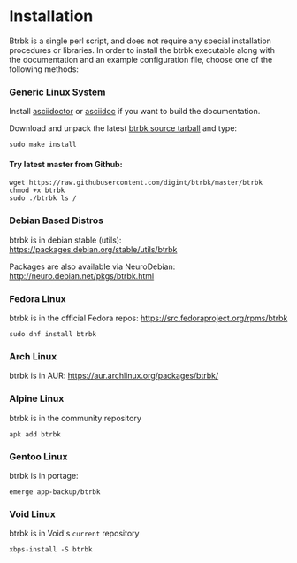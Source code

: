 Installation
============

Btrbk is a single perl script, and does not require any special
installation procedures or libraries. In order to install the btrbk
executable along with the documentation and an example configuration
file, choose one of the following methods:


### Generic Linux System

Install [asciidoctor] or [asciidoc] if you want to build the documentation.

Download and unpack the latest [btrbk source tarball] and type:

    sudo make install

#### Try latest master from Github:

    wget https://raw.githubusercontent.com/digint/btrbk/master/btrbk
    chmod +x btrbk
    sudo ./btrbk ls /


### Debian Based Distros

btrbk is in debian stable (utils): https://packages.debian.org/stable/utils/btrbk

Packages are also available via NeuroDebian: http://neuro.debian.net/pkgs/btrbk.html


### Fedora Linux

btrbk is in the official Fedora repos: https://src.fedoraproject.org/rpms/btrbk

    sudo dnf install btrbk


### Arch Linux

btrbk is in AUR: https://aur.archlinux.org/packages/btrbk/


### Alpine Linux

btrbk is in the community repository

    apk add btrbk


### Gentoo Linux

btrbk is in portage:

    emerge app-backup/btrbk


### Void Linux

btrbk is in Void's `current` repository

    xbps-install -S btrbk


  [btrbk source tarball]: https://digint.ch/download/btrbk/releases/
  [asciidoctor]: https://asciidoctor.org
  [asciidoc]: https://asciidoc.org
